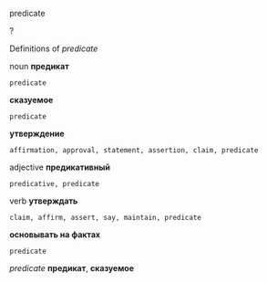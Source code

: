 predicate

?


Definitions of _predicate_

noun
**предикат**

    predicate
**сказуемое**

    predicate
**утверждение**

    affirmation, approval, statement, assertion, claim, predicate

adjective
**предикативный**

    predicative, predicate

verb
**утверждать**

    claim, affirm, assert, say, maintain, predicate
**основывать на фактах**

    predicate

_predicate_
**предикат**, **сказуемое**
